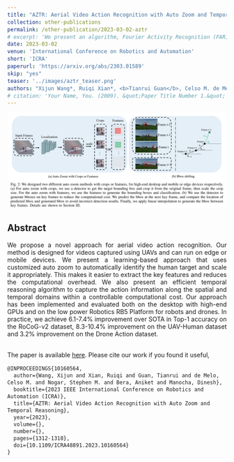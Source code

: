 ```yaml
---
title: "AZTR: Aerial Video Action Recognition with Auto Zoom and Temporal Reasoning"
collection: other-publications
permalink: /other-publication/2023-03-02-aztr
# excerpt: 'We present an algorithm, Fourier Activity Recognition (FAR), for UAV video activity recognition. Our formulation uses a novel Fourier object disentanglement method to innately separate out the human agent (which is typically small) from the background. Our disentanglement technique operates in the frequency domain to characterize the extent of temporal change of spatial pixels, and exploits convolution-multiplication properties of Fourier transform to map this representation to the corresponding object-background entangled features obtained from the network. To encapsulate contextual information and long-range space-time dependencies, we present a novel Fourier Attention algorithm, which emulates the benefits of self-attention by modeling the weighted outer product in the frequency domain. Our Fourier attention formulation uses much fewer computations than self-attention. We have evaluated our approach on multiple UAV datasets including UAV Human RGB, UAV Human Night, Drone Action, and NEC Drone. We demonstrate a relative improvement of 8.02% - 38.69% in top-1 accuracy and up to 3 times faster over prior works.'
date: 2023-03-02
venue: 'International Conference on Robotics and Automation'
short: 'ICRA'
paperurl: 'https://arxiv.org/abs/2303.01589'
skip: "yes"
teaser: '../images/aztr_teaser.png'
authors: "Xijun Wang*, Ruiqi Xian*, <b>Tianrui Guan</b>, Celso M. de Melo, Stephen M. Nogar, Aniket Bera, Dinesh Manocha"
# citation: 'Your Name, You. (2009). &quot;Paper Title Number 1.&quot; <i>Journal 1</i>. 1(1).'
---
```


<p style="text-align:center;">
<img src="../images/aztr_net.png" width="600">
</p>

## Abstract

<div style="text-align: justify"> We propose a novel approach for aerial video action recognition. Our method is designed for videos captured using UAVs and can run on edge or mobile devices. We present a learning-based approach that uses customized auto zoom to automatically identify the human target and scale it appropriately. This makes it easier to extract the key features and reduces the computational overhead. We also present an efficient temporal reasoning algorithm to capture the action information along the spatial and temporal domains within a controllable computational cost. Our approach has been implemented and evaluated both on the desktop with high-end GPUs and on the low power Robotics RB5 Platform for robots and drones. In practice, we achieve 6.1-7.4% improvement over SOTA in Top-1 accuracy on the RoCoG-v2 dataset, 8.3-10.4% improvement on the UAV-Human dataset and 3.2% improvement on the Drone Action dataset.</div>

<br>

The paper is available [here](https://arxiv.org/abs/2303.01589). Please cite our work if you found it useful,

```
@INPROCEEDINGS{10160564,
  author={Wang, Xijun and Xian, Ruiqi and Guan, Tianrui and de Melo, Celso M. and Nogar, Stephen M. and Bera, Aniket and Manocha, Dinesh},
  booktitle={2023 IEEE International Conference on Robotics and Automation (ICRA)}, 
  title={AZTR: Aerial Video Action Recognition with Auto Zoom and Temporal Reasoning}, 
  year={2023},
  volume={},
  number={},
  pages={1312-1318},
  doi={10.1109/ICRA48891.2023.10160564}
}
```

